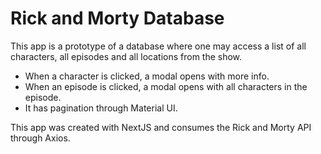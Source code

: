 # Rick and Morty Database

This app is a prototype of a database where one may access a list of all characters, all episodes and all locations from the show. 
- When a character is clicked, a modal opens with more info.
- When an episode is clicked, a modal opens with all characters in the episode.
- It has pagination through Material UI.

This app was created with NextJS and consumes the Rick and Morty API through Axios.
